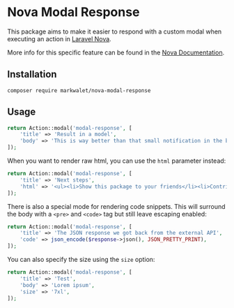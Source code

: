 # Nova Modal Response

This package aims to make it easier to respond with a custom modal when executing an action in [Laravel Nova](https://nova.laravel.com).

More info for this specific feature can be found in the [Nova Documentation](https://nova.laravel.com/docs/4.0/actions/defining-actions.html#custom-modal-responses).

## Installation

```shell
composer require markwalet/nova-modal-response
```

## Usage

```php
return Action::modal('modal-response', [
    'title' => 'Result in a model',
    'body' => 'This is way better than that small notification in the bottom right!',
]);
```

When you want to render raw html, you can use the `html` parameter instead:

```php
return Action::modal('modal-response', [
    'title' => 'Next steps',
    'html' => '<ul><li>Show this package to your friends</li><li>Contribute</li><li>???</li><li>Profit!</li></ul>',
]);
```

There is also a special mode for rendering code snippets. This will surround the body with a `<pre>` and `<code>` tag but still leave escaping enabled:

```php
return Action::modal('modal-response', [
    'title' => 'The JSON response we got back from the external API',
    'code' => json_encode($response->json(), JSON_PRETTY_PRINT),
]);
```
You can also specify the size using the `size` option:
```php
return Action::modal('modal-response', [
    'title' => 'Test',
    'body' => 'Lorem ipsum',
    'size' => '7xl',
]);
```
